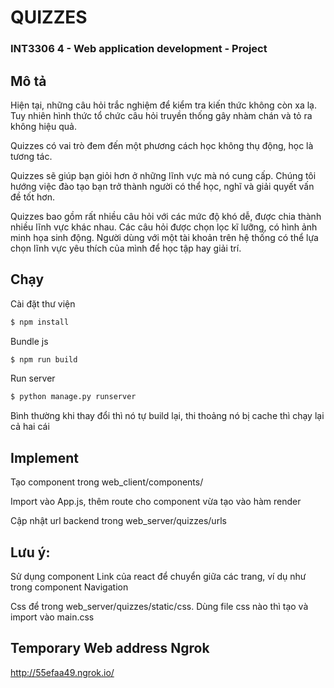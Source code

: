 # QUIZZES
### INT3306 4 - Web application development - Project

## Mô tả

Hiện tại, những câu hỏi trắc nghiệm để kiểm tra kiến thức không còn xa lạ. Tuy nhiên hình thức tổ chức câu hỏi truyền thống gây nhàm chán và tỏ ra không hiệu quả.

Quizzes có vai trò đem đến một phương cách học không thụ động, học là tương tác.

Quizzes sẽ giúp bạn giỏi hơn ở những lĩnh vực mà nó cung cấp. Chúng tôi hướng việc đào tạo bạn trở thành người có thể học, nghĩ và giải quyết vấn đề tốt hơn.

Quizzes bao gồm rất nhiều câu hỏi với các mức độ khó dễ, được chia thành nhiều lĩnh vực khác nhau. Các câu hỏi được chọn lọc kĩ lưỡng, có hình ảnh minh họa sinh động. Người dùng với một tài khoản trên hệ thống có thể lựa chọn lĩnh vực yêu thích của mình để học tập hay giải trí.

## Chạy
Cài đặt thư viện
```sh
$ npm install
```
Bundle js
```sh
$ npm run build
```
Run server
```sh
$ python manage.py runserver
```
Bình thường khi thay đổi thì nó tự build lại, thi thoảng nó bị cache thì chạy lại cả hai cái

## Implement
Tạo component trong web_client/components/

Import vào App.js, thêm route cho component vừa tạo vào hàm render

Cập nhật url backend trong web_server/quizzes/urls

## Lưu ý: 
Sử dụng component Link của react để chuyển giữa các trang, ví dụ như trong component Navigation

Css để trong web_server/quizzes/static/css. Dùng file css nào thì tạo và import vào main.css

## Temporary Web address Ngrok
http://55efaa49.ngrok.io/
